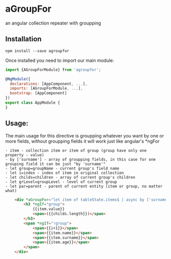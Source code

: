 # aGroupFor

an angular collection repeater with groupping


## Installation
```shell
npm install --save agroupfor
```
Once installed you need to import our main module:
```js
import {AGroupForModule} from 'agroupfor';

@NgModule({
  declarations: [AppComponent, ...],
  imports: [AGroupForModule, ...],  
  bootstrap: [AppComponent]
})
export class AppModule {
}
```

## Usage:

The main usage for this directive is groupping whatever you want by one or more fields, without groupping fields it will work just like angular's *ngFor

    - item - collection item or item of group (group have only one property - value)
    - by ['surname'] - array of groupping fields, in this case for one grouping field it can be just "by 'surname'"
    - let group=groupName - current group's field name
    - let i=index - index of item in original collection
    - let childs=children - array of current group's children
    - let grLevel=groupLevel - level of current group
    - let par=parent - parent of current entity (item or group, no matter what)

```html
	<div *aGroupFor="let item of tableState.items$ | async by ['surname']; let group=groupName; let i=index; let childs=children; let grLevel=groupLevel; let par=parent;">
		<h3 *ngIf="group">
			{{item.value}}
			<span>({{childs.length}})</span>
		</h3>
		<span *ngIf="!group">
            <span>{{i+1}}</span>
            <span>{{item.name}}</span>
            <span>{{item.surname}}</span>
            <span>{{item.age}}</span>
		</span>
	</div>
```